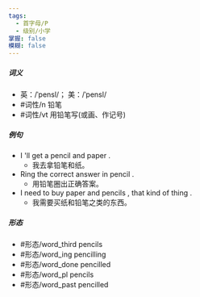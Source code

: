 ```yaml
---
tags:
  - 首字母/P
  - 级别/小学
掌握: false
模糊: false
---
```

##### 词义
- 英：/ˈpensl/； 美：/ˈpensl/
- #词性/n  铅笔
- #词性/vt  用铅笔写(或画、作记号)
##### 例句
- I 'll get a pencil and paper .
	- 我去拿铅笔和纸。
- Ring the correct answer in pencil .
	- 用铅笔圈出正确答案。
- I need to buy paper and pencils , that kind of thing .
	- 我需要买纸和铅笔之类的东西。
##### 形态
- #形态/word_third pencils
- #形态/word_ing pencilling
- #形态/word_done pencilled
- #形态/word_pl pencils
- #形态/word_past pencilled
